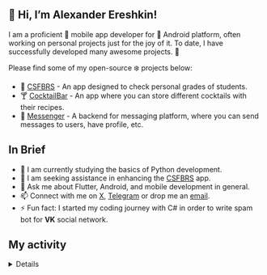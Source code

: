 👋 Hi, I’m Alexander Ereshkin!
--

I am a proficient 📱 mobile app developer for 🤖 Android platform, often working on personal projects just for the joy of it. To date, I have successfully developed many awesome projects. 🚀

Please find some of my open-source ❄️ projects below:

- 🏫 [CSFBRS](https://github.com/AlexEreh/CSFBRS) - An app designed to check personal grades of students.
- 🍸 [CocktailBar](https://github.com/AlexEreh/CocktailBar) - An app where you can store different cocktails with their recipes.
- 💬 [Messenger](https://github.com/AlexEreh/messenger) - A backend for messaging platform, where you can send messages to users, have profile, etc.

In Brief
--

- 🌱 I am currently studying the basics of Python development.
- 🤔 I am seeking assistance in enhancing the [CSFBRS](https://github.com/AlexEreh/CSFBRS) app.
- 💬 Ask me about Flutter, Android, and mobile development in general.
- 📫 Connect with me on [X](https://x.com/AlexEreh), [Telegram](https://t.me/alexereh) or drop me an [email](mailto:xcode111@mail.ru).
- ⚡ Fun fact: I started my coding journey with C# in order to write spam bot for **VK** social network.

My activity
--

<details>
  
![GitHub Streak](https://streak-stats.demolab.com/?user=AlexEreh)    

![Top Languages](https://github-readme-stats-gamma-woad-31.vercel.app/api/top-langs/?username=AlexEreh&layout=compact)

</details>

